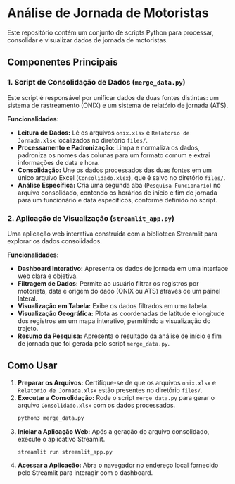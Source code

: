 # Análise de Jornada de Motoristas

Este repositório contém um conjunto de scripts Python para processar, consolidar e visualizar dados de jornada de motoristas.

## Componentes Principais

### 1. Script de Consolidação de Dados (`merge_data.py`)

Este script é responsável por unificar dados de duas fontes distintas: um sistema de rastreamento (ONIX) e um sistema de relatório de jornada (ATS).

**Funcionalidades:**

*   **Leitura de Dados:** Lê os arquivos `onix.xlsx` e `Relatorio de Jornada.xlsx` localizados no diretório `files/`.
*   **Processamento e Padronização:** Limpa e normaliza os dados, padroniza os nomes das colunas para um formato comum e extrai informações de data e hora.
*   **Consolidação:** Une os dados processados das duas fontes em um único arquivo Excel (`Consolidado.xlsx`), que é salvo no diretório `files/`.
*   **Análise Específica:** Cria uma segunda aba (`Pesquisa Funcionario`) no arquivo consolidado, contendo os horários de início e fim de jornada para um funcionário e data específicos, conforme definido no script.

### 2. Aplicação de Visualização (`streamlit_app.py`)

Uma aplicação web interativa construída com a biblioteca Streamlit para explorar os dados consolidados.

**Funcionalidades:**

*   **Dashboard Interativo:** Apresenta os dados de jornada em uma interface web clara e objetiva.
*   **Filtragem de Dados:** Permite ao usuário filtrar os registros por motorista, data e origem do dado (ONIX ou ATS) através de um painel lateral.
*   **Visualização em Tabela:** Exibe os dados filtrados em uma tabela.
*   **Visualização Geográfica:** Plota as coordenadas de latitude e longitude dos registros em um mapa interativo, permitindo a visualização do trajeto.
*   **Resumo da Pesquisa:** Apresenta o resultado da análise de início e fim de jornada que foi gerada pelo script `merge_data.py`.

## Como Usar

1.  **Preparar os Arquivos:** Certifique-se de que os arquivos `onix.xlsx` e `Relatorio de Jornada.xlsx` estão presentes no diretório `files/`.
2.  **Executar a Consolidação:** Rode o script `merge_data.py` para gerar o arquivo `Consolidado.xlsx` com os dados processados.
    ```bash
    python3 merge_data.py
    ```
3.  **Iniciar a Aplicação Web:** Após a geração do arquivo consolidado, execute o aplicativo Streamlit.
    ```bash
    streamlit run streamlit_app.py
    ```
4.  **Acessar a Aplicação:** Abra o navegador no endereço local fornecido pelo Streamlit para interagir com o dashboard.